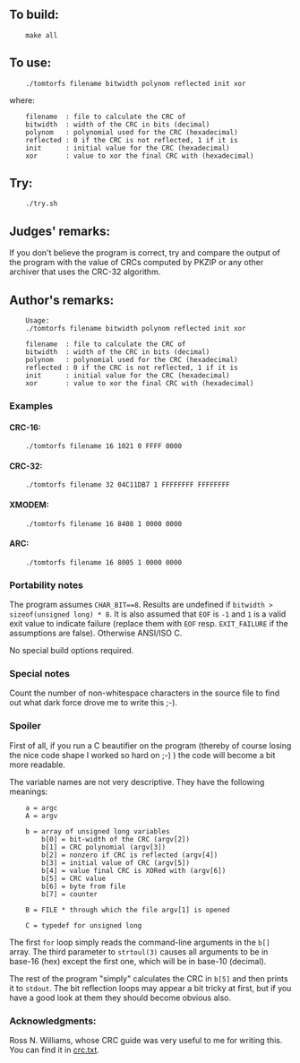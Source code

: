 ## To build:

``` <!---sh-->
    make all
```


## To use:

``` <!---sh-->
    ./tomtorfs filename bitwidth polynom reflected init xor
```

where:

```
    filename  : file to calculate the CRC of
    bitwidth  : width of the CRC in bits (decimal)
    polynom   : polynomial used for the CRC (hexadecimal)
    reflected : 0 if the CRC is not reflected, 1 if it is
    init      : initial value for the CRC (hexadecimal)
    xor       : value to xor the final CRC with (hexadecimal)
```


## Try:

``` <!---sh-->
    ./try.sh
```


## Judges' remarks:

If you don't believe the program is correct, try and compare the output
of the program with the value of CRCs computed by PKZIP or any other
archiver that uses the CRC-32 algorithm.


## Author's remarks:

```
    Usage:
    ./tomtorfs filename bitwidth polynom reflected init xor

    filename  : file to calculate the CRC of
    bitwidth  : width of the CRC in bits (decimal)
    polynom   : polynomial used for the CRC (hexadecimal)
    reflected : 0 if the CRC is not reflected, 1 if it is
    init      : initial value for the CRC (hexadecimal)
    xor       : value to xor the final CRC with (hexadecimal)
```

### Examples


#### CRC-16:

``` <!---sh-->
    ./tomtorfs filename 16 1021 0 FFFF 0000
```


#### CRC-32:


``` <!---sh-->
    ./tomtorfs filename 32 04C11DB7 1 FFFFFFFF FFFFFFFF
```


#### XMODEM:

``` <!---sh-->
    ./tomtorfs filename 16 8408 1 0000 0000
```


#### ARC:

``` <!---sh-->
    ./tomtorfs filename 16 8005 1 0000 0000
```


### Portability notes

The program assumes `CHAR_BIT==8`. Results are undefined if `bitwidth >
sizeof(unsigned long) * 8`. It is also assumed that `EOF` is `-1` and `1` is a
valid exit value to indicate failure (replace them with `EOF` resp.
`EXIT_FAILURE` if the assumptions are false). Otherwise ANSI/ISO C.

No special build options required.


### Special notes

Count the number of non-whitespace characters in the source
file to find out what dark force drove me to write this ;-).


### Spoiler

First of all, if you run a C beautifier on the program (thereby of course losing
the nice code shape I worked so hard on ;-) ) the code will become a bit more
readable.

The variable names are not very descriptive. They have the
following meanings:

```
    a = argc
    A = argv

    b = array of unsigned long variables
        b[0] = bit-width of the CRC (argv[2])
        b[1] = CRC polynomial (argv[3])
        b[2] = nonzero if CRC is reflected (argv[4])
        b[3] = initial value of CRC (argv[5])
        b[4] = value final CRC is XORed with (argv[6])
        b[5] = CRC value
        b[6] = byte from file
        b[7] = counter

    B = FILE * through which the file argv[1] is opened

    C = typedef for unsigned long
```

The first `for` loop simply reads the command-line arguments
in the `b[]` array. The third parameter to `strtoul(3)` causes
all arguments to be in base-16 (hex) except the first one,
which will be in base-10 (decimal).

The rest of the program "simply" calculates the CRC in `b[5]`
and then prints it to `stdout`. The bit reflection loops may
appear a bit tricky at first, but if you have a good look
at them they should become obvious also.

###  Acknowledgments:

Ross N. Williams, whose CRC guide was very useful to me
for writing this. You can find it in [crc.txt](crc.txt).


<!--

    Copyright © 1984-2024 by Landon Curt Noll. All Rights Reserved.

    You are free to share and adapt this file under the terms of this license:

        Creative Commons Attribution-ShareAlike 4.0 International (CC BY-SA 4.0)

    For more information, see:

        https://creativecommons.org/licenses/by-sa/4.0/

-->
